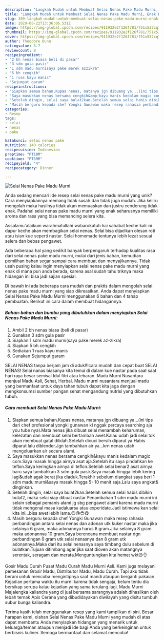 ```yaml
---
description: "Langkah Mudah untuk Membuat Selai Nenas Pake Madu Murni, Enak Banget"
title: "Langkah Mudah untuk Membuat Selai Nenas Pake Madu Murni, Enak Banget"
slug: 309-langkah-mudah-untuk-membuat-selai-nenas-pake-madu-murni-enak-banget
date: 2020-08-22T13:36:06.531Z
image: https://img-global.cpcdn.com/recipes/911932e2f126f781/751x532cq70/selai-nenas-pake-madu-murni-foto-resep-utama.jpg
thumbnail: https://img-global.cpcdn.com/recipes/911932e2f126f781/751x532cq70/selai-nenas-pake-madu-murni-foto-resep-utama.jpg
cover: https://img-global.cpcdn.com/recipes/911932e2f126f781/751x532cq70/selai-nenas-pake-madu-murni-foto-resep-utama.jpg
author: Theodore Dunn
ratingvalue: 3.7
reviewcount: 8
recipeingredient:
- "2 bh nenas biasa beli di pasar"
- "3 sdm gula pasir"
- "1 sdm madu murnisaya pake merek azzikra"
- "5 bh cengkih"
- "1 ruas kayu manis"
- "Sejumput garam"
recipeinstructions:
- "Siapkan semua bahan.Kupas nenas, matanya jgn dibuang ya...(ini tips dari chef profesional yongki gunawan kl nggak percaya searching aja you tube nya).Mata nenas jika dibuat selai menambah keharuman, kelezatan dan membuat selai bertambah awet.Kalau udah jadi selai tdk akan membuat gatal dilidah.Setelah dicuci bersih diparut ya.Habis diparut lalu diblender.Jgn tambahkan air ya...krn nenas udah mengeluarkan air secara alami."
- "Saya masukkan nenas bersama cengkih&amp;kayu manis kedalam magic com.Saya masak hingga airnya asat aja.Setelah itu saya pindahkan ke teflon.Saya keringkan airnya di teflon.Setelah selai benar2 asat airnya baru saya tambahkan 3 sdm gula pasir.Saya masak hingga lebih kering lagi&amp;udah agak berat jika diaduk.Terakhir sebelum diangkat saya beri 1 sdm madu murni&amp;saya masak hingga 5- 10 menit saja.Lalu saya angkat&amp; dinginkan."
- "Setelah dingin, selai saya bulat2kan.Setelah semua selai habis dibikin bulat2, maka selai siap dibuat nastar.Penambahan 1 sdm madu murni ini selain sebagai pemanis alami jg sbg pengawet alami karena madu murni tidak mengenal masa kadaluarsa atau experidate.Jadi istimewa kan selai kita ini...bisa awet lebih lama.😉😘😍😋"
- "Masih berguru kepada chef Yongki Gunawan maka resep rahasia perbandingan antara selai nenas dan adonan utk kuker nastar maka jika selainya 6 gram, maka adonannya harus 8 gram.Jika selainya 8 gram maka adonannya 10 gram.Saya berencana membuat nastar dgn perbandingan 6 gram utk selai nenasnya dan 8 gram utk adonannya.Maka dari itu selai nenasnya saya timbang dulu sebelum di bulatkan.Tujuan ditimbang agar jika saat dioven akan matangnya serentak, seragam dan merata.Menguntungkan kita hemat wkt😉👌"
categories:
- Resep
tags:
- selai
- nenas
- pake

katakunci: selai nenas pake 
nutrition: 140 calories
recipecuisine: Indonesian
preptime: "PT18M"
cooktime: "PT39M"
recipeyield: "4"
recipecategory: Dinner

---
```



![Selai Nenas Pake Madu Murni](https://img-global.cpcdn.com/recipes/911932e2f126f781/751x532cq70/selai-nenas-pake-madu-murni-foto-resep-utama.jpg)

Anda sedang mencari ide resep selai nenas pake madu murni yang unik? Cara menyiapkannya memang tidak susah dan tidak juga mudah. Jika keliru mengolah maka hasilnya tidak akan memuaskan dan justru cenderung tidak enak. Padahal selai nenas pake madu murni yang enak seharusnya memiliki aroma dan rasa yang bisa memancing selera kita.

Assalamu&#39;alaikum warahmatullahi wabarokatuh hai sahabat keche kali ini dapur keche akan membagikan selai nenas. Selai bisa dijadikan olesan roti atau isian kue seperti nastar. Selai homemade tentunya lebih lezat sesuai selera dan bebas pengawet.

Ada beberapa hal yang sedikit banyak berpengaruh terhadap kualitas rasa dari selai nenas pake madu murni, mulai dari jenis bahan, kemudian pemilihan bahan segar sampai cara membuat dan menyajikannya. Tidak usah pusing kalau ingin menyiapkan selai nenas pake madu murni yang enak di mana pun anda berada, karena asal sudah tahu triknya maka hidangan ini bisa jadi sajian spesial.


Di bawah ini ada beberapa cara mudah dan praktis dalam mengolah selai nenas pake madu murni yang siap dikreasikan. Anda dapat menyiapkan Selai Nenas Pake Madu Murni menggunakan 6 bahan dan 4 tahap pembuatan. Berikut ini cara dalam membuat hidangannya.

<!--inarticleads1-->

##### Bahan-bahan dan bumbu yang dibutuhkan dalam menyiapkan Selai Nenas Pake Madu Murni:

1. Ambil 2 bh nenas biasa (beli di pasar)
1. Gunakan 3 sdm gula pasir
1. Siapkan 1 sdm madu murni(saya pake merek az-zikra)
1. Siapkan 5 bh cengkih
1. Sediakan 1 ruas kayu manis
1. Gunakan Sejumput garam


SELAI NENAS tanpa berjam jam di aduk!!!cara mudah dan cepat buat SELAI NENAS! Selai nanas biasanya kita temui di dalam kue nastar pada saat saat hari raya besar semisal Idul fitri atau lebaran. Madu Murni Nusantara menjual Madu Asli, Sehat, Herbal. Madu murni nusantara menjual madu yang bermanfaat untuk daya tahan tubuh dapat kita jaga dengan mengkonsumsi sumber pangan sehat mengandung nutrisi yang dibutuhkan tubuh. 

<!--inarticleads2-->

##### Cara membuat Selai Nenas Pake Madu Murni:

1. Siapkan semua bahan.Kupas nenas, matanya jgn dibuang ya...(ini tips dari chef profesional yongki gunawan kl nggak percaya searching aja you tube nya).Mata nenas jika dibuat selai menambah keharuman, kelezatan dan membuat selai bertambah awet.Kalau udah jadi selai tdk akan membuat gatal dilidah.Setelah dicuci bersih diparut ya.Habis diparut lalu diblender.Jgn tambahkan air ya...krn nenas udah mengeluarkan air secara alami.
1. Saya masukkan nenas bersama cengkih&amp;kayu manis kedalam magic com.Saya masak hingga airnya asat aja.Setelah itu saya pindahkan ke teflon.Saya keringkan airnya di teflon.Setelah selai benar2 asat airnya baru saya tambahkan 3 sdm gula pasir.Saya masak hingga lebih kering lagi&amp;udah agak berat jika diaduk.Terakhir sebelum diangkat saya beri 1 sdm madu murni&amp;saya masak hingga 5- 10 menit saja.Lalu saya angkat&amp; dinginkan.
1. Setelah dingin, selai saya bulat2kan.Setelah semua selai habis dibikin bulat2, maka selai siap dibuat nastar.Penambahan 1 sdm madu murni ini selain sebagai pemanis alami jg sbg pengawet alami karena madu murni tidak mengenal masa kadaluarsa atau experidate.Jadi istimewa kan selai kita ini...bisa awet lebih lama.😉😘😍😋
1. Masih berguru kepada chef Yongki Gunawan maka resep rahasia perbandingan antara selai nenas dan adonan utk kuker nastar maka jika selainya 6 gram, maka adonannya harus 8 gram.Jika selainya 8 gram maka adonannya 10 gram.Saya berencana membuat nastar dgn perbandingan 6 gram utk selai nenasnya dan 8 gram utk adonannya.Maka dari itu selai nenasnya saya timbang dulu sebelum di bulatkan.Tujuan ditimbang agar jika saat dioven akan matangnya serentak, seragam dan merata.Menguntungkan kita hemat wkt😉👌


Gosir Madu Curah Pusat Madu Curah Madu Murni Asli. Kami juga melayani pemesanan Grosir Madu, Distributor Madu, Madu Curah. Tapi aku tidak berani untuk mencoba mengintipnya saat mandi ataupun berganti pakaian. Kejadian pertama waktu itu murni karena tidak sengaja, belum tentu dia bersikap serupa kalau kejadian yang sama terulang lagi. Madu Murni Majalengka kaliandra yang di jual bersama sarangnya adalah dihasilkan oleh lebah ternak Apis Cerana yang dibudidayakan diwilayah yang disitu tumbuh subur bunga kaliandra. 

Terima kasih telah menggunakan resep yang kami tampilkan di sini. Besar harapan kami, olahan Selai Nenas Pake Madu Murni yang mudah di atas dapat membantu Anda menyiapkan hidangan yang menarik untuk keluarga/teman ataupun menjadi ide bagi Anda yang berkeinginan untuk berbisnis kuliner. Semoga bermanfaat dan selamat mencoba!
